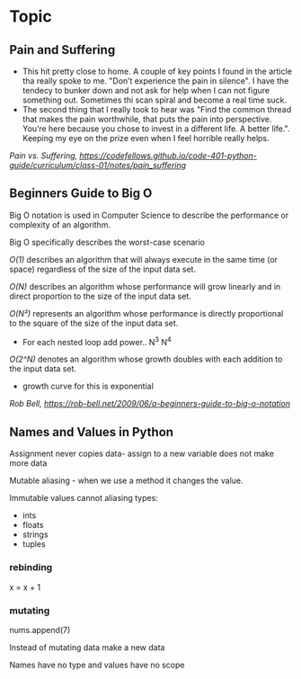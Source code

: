 # Topic

## Pain and Suffering

- This hit pretty close to home. A couple of key points I found in the article tha really spoke to me. "Don’t experience the pain in silence".
I have the tendecy to bunker down and not ask for help when I can not figure something out. Sometimes thi scan spiral and become a real time suck.
- The second thing that I really took to hear was "Find the common thread that makes the pain worthwhile, that puts the pain into perspective. You’re here because you chose to invest in a different life. A better life.". Keeping my eye on the prize even when I feel horrible really helps.

<cite>Pain vs. Suffering, <https://codefellows.github.io/code-401-python-guide/curriculum/class-01/notes/pain_suffering> </cite>

## Beginners Guide to Big O

Big O notation is used in Computer Science to describe the performance or complexity of an algorithm.

Big O specifically describes the worst-case scenario

*O(1)* describes an algorithm that will always execute in the same time (or space) regardless of the size of the input data set.

*O(N)* describes an algorithm whose performance will grow linearly and in direct proportion to the size of the input data set.

*O(N²)* represents an algorithm whose performance is directly proportional to the square of the size of the input data set.

- For each nested loop add power.. N<sup>3</sup> N<sup>4</sup>

*O(2^N)* denotes an algorithm whose growth doubles with each addition to the input data set.

- growth curve for this is exponential

<cite>Rob Bell, <https://rob-bell.net/2009/06/a-beginners-guide-to-big-o-notation></cite>

## Names and Values in Python

Assignment never copies data- assign to a new variable does not make more data

Mutable aliasing - when we use a method it changes the value.

Immutable values cannot aliasing types:

- ints
- floats
- strings
- tuples

### rebinding

x = x + 1

### mutating

nums.append(7)

Instead of mutating data make a new data

Names have no type and values have no scope
